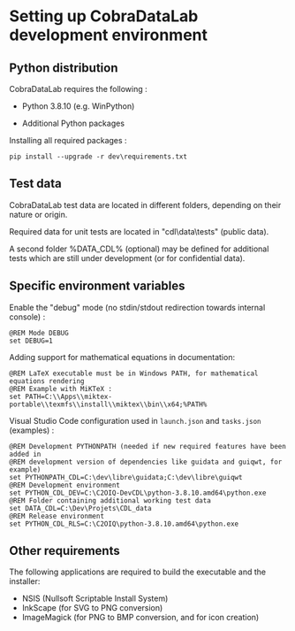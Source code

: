 Setting up CobraDataLab development environment
==========================================

Python distribution
-------------------

CobraDataLab requires the following :

* Python 3.8.10 (e.g. WinPython)

* Additional Python packages

Installing all required packages :

    pip install --upgrade -r dev\requirements.txt

Test data
---------

CobraDataLab test data are located in different folders, depending on their nature or origin.

Required data for unit tests are located in "cdl\data\tests" (public data).

A second folder %DATA_CDL% (optional) may be defined for additional tests which are
still under development (or for confidential data).

Specific environment variables
------------------------------

Enable the "debug" mode (no stdin/stdout redirection towards internal console) :

    @REM Mode DEBUG
    set DEBUG=1

Adding support for mathematical equations in documentation:

    @REM LaTeX executable must be in Windows PATH, for mathematical equations rendering
    @REM Example with MiKTeX :
    set PATH=C:\\Apps\\miktex-portable\\texmfs\\install\\miktex\\bin\\x64;%PATH%

Visual Studio Code configuration used in `launch.json` and `tasks.json`
(examples) :

    @REM Development PYTHONPATH (needed if new required features have been added in
    @REM development version of dependencies like guidata and guiqwt, for example)
    set PYTHONPATH_CDL=C:\dev\libre\guidata;C:\dev\libre\guiqwt
    @REM Development environment
    set PYTHON_CDL_DEV=C:\C2OIQ-DevCDL\python-3.8.10.amd64\python.exe
    @REM Folder containing additional working test data
    set DATA_CDL=C:\Dev\Projets\CDL_data
    @REM Release environment
    set PYTHON_CDL_RLS=C:\C2OIQ\python-3.8.10.amd64\python.exe

Other requirements
------------------

The following applications are required to build the executable and the installer:

* NSIS (Nullsoft Scriptable Install System)
* InkScape (for SVG to PNG conversion)
* ImageMagick (for PNG to BMP conversion, and for icon creation)
